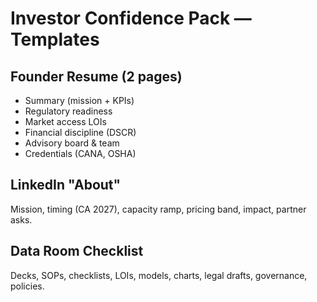 # Investor Confidence Pack — Templates

## Founder Resume (2 pages)
- Summary (mission + KPIs)
- Regulatory readiness
- Market access LOIs
- Financial discipline (DSCR)
- Advisory board & team
- Credentials (CANA, OSHA)

## LinkedIn "About"
Mission, timing (CA 2027), capacity ramp, pricing band, impact, partner asks.

## Data Room Checklist
Decks, SOPs, checklists, LOIs, models, charts, legal drafts, governance, policies.
